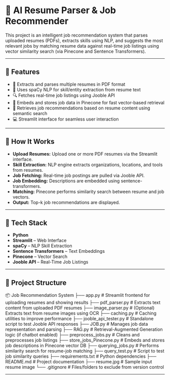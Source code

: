 # 🧠 AI Resume Parser & Job Recommender

This project is an intelligent job recommendation system that parses uploaded resumes (PDFs), extracts skills using NLP, and suggests the most relevant jobs by matching resume data against real-time job listings using vector similarity search (via Pinecone and Sentence Transformers).

---

## 🚀 Features

- 📄 Extracts and parses multiple resumes in PDF format
- 🧠 Uses spaCy NLP for skill/entity extraction from resume text
- 🔍 Fetches real-time job listings using Jooble API
- 🔗 Embeds and stores job data in Pinecone for fast vector-based retrieval
- 🤖 Retrieves job recommendations based on resume content using semantic search
- 💻 Streamlit interface for seamless user interaction

---

## 🧪 How It Works

- **Upload Resumes:** Upload one or more PDF resumes via the Streamlit interface.
- **Skill Extraction:** NLP engine extracts organizations, locations, and tools from resumes.
- **Job Fetching:** Real-time job postings are pulled via Jooble API.
- **Job Embedding:** Descriptions are embedded using sentence-transformers.
- **Matching:** Pinecone performs similarity search between resume and job vectors.
- **Output:** Top-k job recommendations are displayed.

---

## 📌 Tech Stack

- **Python**
- **Streamlit** – Web Interface  
- **spaCy** – NLP Skill Extraction  
- **Sentence Transformers** – Text Embeddings  
- **Pinecone** – Vector Search  
- **Jooble API** – Real-Time Job Listings

---

## 📁 Project Structure

📦 Job Recommendation System
├── app.py # Streamlit frontend for uploading resumes and showing results
├── pdf_parser.py # Extracts text content from uploaded PDF resumes
├── image_parser.py # (Optional) Extracts text from resume images using OCR
├── caching.py # Caching utilities to improve performance
├── jooble_api_tester.py # Standalone script to test Jooble API responses
├── JOB.py # Manages job data representation and parsing
├── RAG.py # Retrieval-Augmented Generation logic (if chatbot enabled)
├── preprocess_jobs.py # Cleans and preprocesses job listings
├── store_jobs_Pinecone.py # Embeds and stores job descriptions in Pinecone vector DB
├── querying_jobs.py # Performs similarity search for resume-job matching
├── query_test.py # Script to test job similarity queries
├── requirements.txt # Python dependencies
├── README.md # Project documentation
├── resume.jpg # Sample input resume image
└── .gitignore # Files/folders to exclude from version control

---
